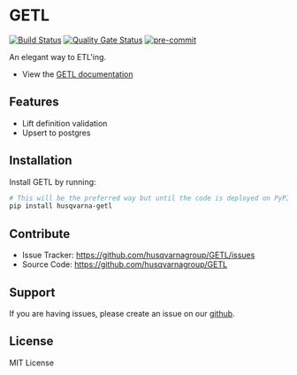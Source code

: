 GETL
====

[![Build Status](https://dev.azure.com/husqvarna-ailab/GETL/_apis/build/status/husqvarnagroup.GETL?branchName=master)](https://dev.azure.com/husqvarna-ailab/GETL/_build?definitionId=1&branchName=master)
[![Quality Gate Status](https://sonarcloud.io/api/project_badges/measure?project=GETL&metric=alert_status)](https://sonarcloud.io/dashboard?id=GETL)
[![pre-commit](https://img.shields.io/badge/pre--commit-enabled-brightgreen?logo=pre-commit&logoColor=white)](https://github.com/pre-commit/pre-commit)

An elegant way to ETL'ing.

- View the [GETL documentation](https://getl.readthedocs.io)

Features
--------

- Lift definition validation
- Upsert to postgres

Installation
------------

Install GETL by running:

```sh
# This will be the preferred way but until the code is deployed on PyPI, this is not possible
pip install husqvarna-getl
```


Contribute
----------

- Issue Tracker: https://github.com/husqvarnagroup/GETL/issues
- Source Code: https://github.com/husqvarnagroup/GETL

Support
-------

If you are having issues, please create an issue on our [github](https://github.com/husqvarnagroup/GETL/issues).

License
-------

MIT License
